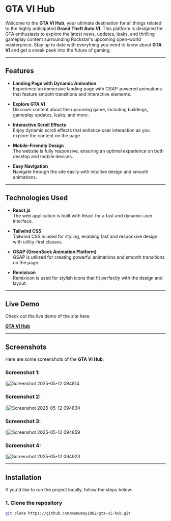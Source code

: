 # GTA VI Hub

Welcome to the **GTA VI Hub**, your ultimate destination for all things related to the highly anticipated **Grand Theft Auto VI**. This platform is designed for GTA enthusiasts to explore the latest news, updates, leaks, and thrilling gameplay content surrounding Rockstar's upcoming open-world masterpiece. Stay up to date with everything you need to know about **GTA VI** and get a sneak peek into the future of gaming.

---

## Features

- **Landing Page with Dynamic Animation**  
  Experience an immersive landing page with GSAP-powered animations that feature smooth transitions and interactive elements.

- **Explore GTA VI**  
  Discover content about the upcoming game, including buildings, gameplay updates, leaks, and more.

- **Interactive Scroll Effects**  
  Enjoy dynamic scroll effects that enhance user interaction as you explore the content on the page.

- **Mobile-Friendly Design**  
  The website is fully responsive, ensuring an optimal experience on both desktop and mobile devices.

- **Easy Navigation**  
  Navigate through the site easily with intuitive design and smooth animations.

---

## Technologies Used

- **React.js**  
  The web application is built with React for a fast and dynamic user interface.

- **Tailwind CSS**  
  Tailwind CSS is used for styling, enabling fast and responsive design with utility-first classes.

- **GSAP (GreenSock Animation Platform)**  
  GSAP is utilized for creating powerful animations and smooth transitions on the page.

- **Remixicon**  
  Remixicon is used for stylish icons that fit perfectly with the design and layout.

---

## Live Demo

Check out the live demo of the site here:

[**GTA VI Hub**](https://gta-vi-chi.vercel.app/)

---

## Screenshots

Here are some screenshots of the **GTA VI Hub**:

### Screenshot 1:  
(![Screenshot 2025-05-12 094814](https://github.com/user-attachments/assets/d0d6d388-9f3c-426e-85b5-26a313973f77)


### Screenshot 2:  
(![Screenshot 2025-05-12 094834](https://github.com/user-attachments/assets/c84055d1-a8c7-4fa4-bc7d-2cc6db47c325)


### Screenshot 3:  
(![Screenshot 2025-05-12 094859](https://github.com/user-attachments/assets/7ba3230f-0145-4190-ac57-ecb8d61ef103)


### Screenshot 4:  
(![Screenshot 2025-05-12 094923](https://github.com/user-attachments/assets/0b192e19-eaa6-46bf-914d-a133e529013b)



---

## Installation

If you'd like to run the project locally, follow the steps below:

### 1. Clone the repository

```bash
git clone https://github.com/manumay1962/gta-vi-hub.git



